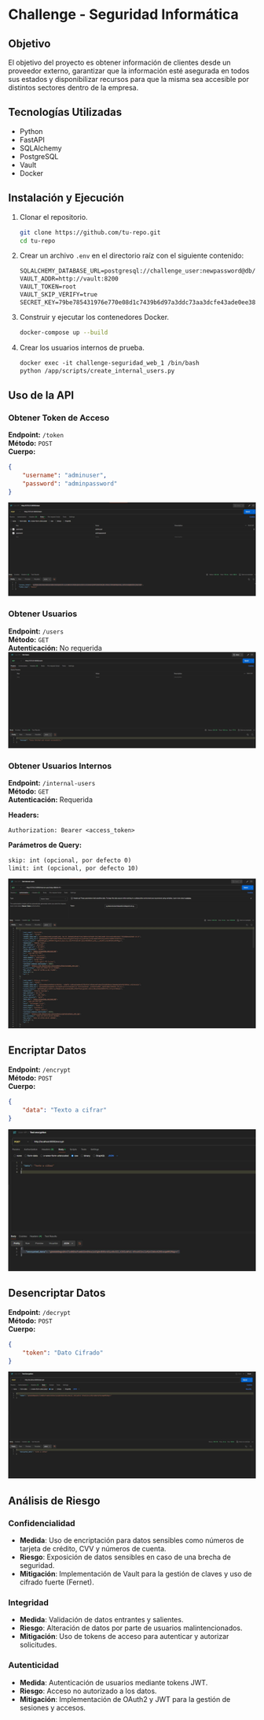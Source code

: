 # Challenge - Seguridad Informática

## Objetivo

El objetivo del proyecto es obtener información de clientes desde un proveedor externo, garantizar que la información esté asegurada en todos sus estados y disponibilizar recursos para que la misma sea accesible por distintos sectores dentro de la empresa.

## Tecnologías Utilizadas

- Python
- FastAPI
- SQLAlchemy
- PostgreSQL
- Vault
- Docker

## Instalación y Ejecución

1. Clonar el repositorio.

   ```bash
   git clone https://github.com/tu-repo.git
   cd tu-repo
   ```

2. Crear un archivo `.env` en el directorio raíz con el siguiente contenido:

   ```
   SQLALCHEMY_DATABASE_URL=postgresql://challenge_user:newpassword@db/challenge_db
   VAULT_ADDR=http://vault:8200
   VAULT_TOKEN=root
   VAULT_SKIP_VERIFY=true
   SECRET_KEY=79be785431976e770e08d1c7439b6d97a3ddc73aa3dcfe43ade0ee383d8acfca
   ```

3. Construir y ejecutar los contenedores Docker.

   ```bash
   docker-compose up --build
   ```

4. Crear los usuarios internos de prueba.
   ```
   docker exec -it challenge-seguridad_web_1 /bin/bash
   python /app/scripts/create_internal_users.py
   ```

## Uso de la API

### Obtener Token de Acceso

**Endpoint:** `/token`  
**Método:** `POST`  
**Cuerpo:**

```json
{
	"username": "adminuser",
	"password": "adminpassword"
}
```

![Token Endpoint](images/Token-endpoint.JPG)

### Obtener Usuarios

**Endpoint:** `/users`  
**Método:** `GET`  
**Autenticación:** No requerida
![Users Endpoint](images/Users-Endpoint.JPG)

### Obtener Usuarios Internos

**Endpoint:** `/internal-users`  
**Método:** `GET`  
**Autenticación:** Requerida

**Headers:**

```
Authorization: Bearer <access_token>
```

**Parámetros de Query:**

```
skip: int (opcional, por defecto 0)
limit: int (opcional, por defecto 10)
```

![Internal Users Endpoint](images/Internal-Users-Endpoint.JPG)

## Encriptar Datos

**Endpoint:** `/encrypt`  
**Método:** `POST`  
**Cuerpo:**

```json
{
	"data": "Texto a cifrar"
}
```

![Encrypt Endpoint](images/Test-Encryption.JPG)

## Desencriptar Datos

**Endpoint:** `/decrypt`  
**Método:** `POST`  
**Cuerpo:**

```json
{
	"token": "Dato Cifrado"
}
```

![Decrypt Endpoint](images/Test-Decryption.JPG)

## Análisis de Riesgo

### Confidencialidad

- **Medida**: Uso de encriptación para datos sensibles como números de tarjeta de crédito, CVV y números de cuenta.
- **Riesgo**: Exposición de datos sensibles en caso de una brecha de seguridad.
- **Mitigación**: Implementación de Vault para la gestión de claves y uso de cifrado fuerte (Fernet).

### Integridad

- **Medida**: Validación de datos entrantes y salientes.
- **Riesgo**: Alteración de datos por parte de usuarios malintencionados.
- **Mitigación**: Uso de tokens de acceso para autenticar y autorizar solicitudes.

### Autenticidad

- **Medida**: Autenticación de usuarios mediante tokens JWT.
- **Riesgo**: Acceso no autorizado a los datos.
- **Mitigación**: Implementación de OAuth2 y JWT para la gestión de sesiones y accesos.
